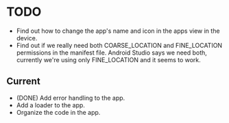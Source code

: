 # TODO

- Find out how to change the app's name and icon in the apps view in the device.
- Find out if we really need both COARSE_LOCATION and FINE_LOCATION permissions in the manifest
  file. Android Studio says we need both, currently we're using only FINE_LOCATION and it seems to
  work.

## Current

- (DONE) Add error handling to the app.
- Add a loader to the app.
- Organize the code in the app.